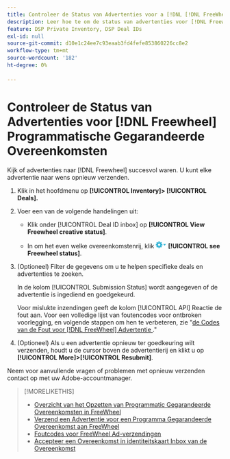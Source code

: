 ```yaml
---
title: Controleer de Status van Advertenties voor a [!DNL [!DNL FreeWheel]] Overeenkomst PG
description: Leer hoe te om de status van advertenties voor [!DNL Freewheel] programmatic gewaarborgde overeenkomsten te vinden.
feature: DSP Private Inventory, DSP Deal IDs
exl-id: null
source-git-commit: d10e1c24ee7c93eaab3fd4fefe853860226cc8e2
workflow-type: tm+mt
source-wordcount: '182'
ht-degree: 0%

---
```


# Controleer de Status van Advertenties voor [!DNL Freewheel] Programmatische Gegarandeerde Overeenkomsten

Kijk of advertenties naar [!DNL Freewheel] succesvol waren. U kunt elke advertentie naar wens opnieuw verzenden.

1. Klik in het hoofdmenu op **[!UICONTROL Inventory]> [!UICONTROL Deals].**

1. Voer een van de volgende handelingen uit:

   * Klik onder [!UICONTROL Deal ID inbox] op **[!UICONTROL View Freewheel creative status]**.

   * In om het even welke overeenkomstenrij, klik ![menu van Opties](/help/dsp/assets/options-menu.png) **[!UICONTROL see Freewheel status]**.

1. (Optioneel) Filter de gegevens om u te helpen specifieke deals en advertenties te zoeken.

   In de kolom [!UICONTROL Submission Status] wordt aangegeven of de advertentie is ingediend en goedgekeurd.

   Voor mislukte inzendingen geeft de kolom [!UICONTROL API] Reactie de fout aan. Voor een volledige lijst van foutencodes voor ontbroken voorlegging, en volgende stappen om hen te verbeteren, zie &quot;[de Codes van de Fout voor [!DNL FreeWheel] Advertentie ](freewheel-error-codes.md).&quot;

1. (Optioneel) Als u een advertentie opnieuw ter goedkeuring wilt verzenden, houdt u de cursor boven de advertentierij en klikt u op **[!UICONTROL More]>[!UICONTROL Resubmit]**.

Neem voor aanvullende vragen of problemen met opnieuw verzenden contact op met uw Adobe-accountmanager.

>[!MORELIKETHIS]
>
>* [Overzicht van het Opzetten van Programmatic Gegarandeerde Overeenkomsten in FreeWheel](freewheel-overview.md)
>* [Verzend een Advertentie voor een Programma Gegarandeerde Overeenkomst aan FreeWheel](freewheel-submit.md)
>* [Foutcodes voor FreeWheel Ad-verzendingen](freewheel-error-codes.md)
>* [Accepteer een Overeenkomst in identiteitskaart Inbox van de Overeenkomst](deal-id-inbox-accept.md)

